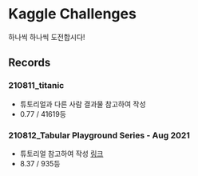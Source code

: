 # Kaggle Challenges

하나씩 하나씩 도전합시다!

## Records

### 210811_titanic

- 튜토리얼과 다른 사람 결과물 참고하여 작성
- 0.77 / 41619등


### 210812_Tabular Playground Series - Aug 2021

- 튜토리얼 참고하여 작성 [링크](https://www.kaggle.com/josetorrado/rookie-smarts-a-beginner-s-perspective)
- 8.37 / 935등
